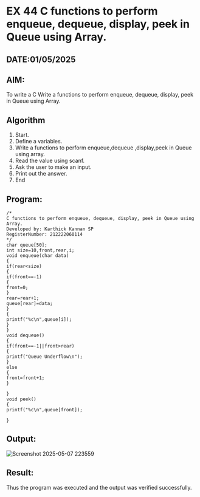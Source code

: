 # EX 44 C functions to perform enqueue, dequeue, display, peek in Queue using Array.
## DATE:01/05/2025
## AIM:
To write a C Write a functions to perform enqueue, dequeue, display, peek in Queue using Array.

## Algorithm
1. Start. 
2. Define a variables. 
3. Write a functions to perform enqueue,dequeue ,display,peek in Queue using array. 
4. Read the value using scanf. 
5. Ask the user to make an input. 
6. Print out the answer. 
7. End

## Program:
```
/*
C functions to perform enqueue, dequeue, display, peek in Queue using Array.
Developed by: Karthick Kannan SP
RegisterNumber: 212222060114
*/
char queue[50]; 
int size=10,front,rear,i; 
void enqueue(char data) 
{ 
if(rear<size) 
{ 
if(front==-1) 
{ 
front=0; 
} 
rear=rear+1; 
queue[rear]=data; 
} 
{ 
printf("%c\n",queue[i]); 
} 
} 
void dequeue() 
{  
if(front==-1||front>rear) 
{ 
printf("Queue Underflow\n"); 
} 
else 
{ 
front=front+1; 
} 
 
} 
void peek() 
{ 
printf("%c\n",queue[front]); 
 
}
```

## Output:
![Screenshot 2025-05-07 223559](https://github.com/user-attachments/assets/ee8b9992-d1b1-4c5b-9274-6a9696e45f14)



## Result:
Thus the program was executed and the output was verified successfully.
